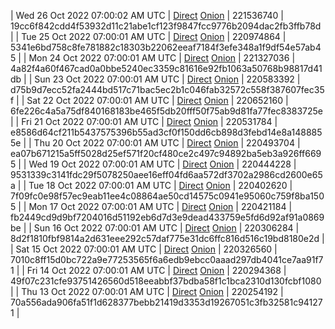 | Wed 26 Oct 2022 07:00:02 AM UTC | [Direct](https://oshi.at/cCBN) [Onion](http://5ety7tpkim5me6eszuwcje7bmy25pbtrjtue7zkqqgziljwqy3rrikqd.onion/cCBN) | 221536740 | 19cc6f842cdd4f53932d11c21abe1cf123f9847fcc9776b2094dac2fb3ffb78d | 
| Tue 25 Oct 2022 07:00:01 AM UTC | [Direct](https://oshi.at/XeaJ) [Onion](http://5ety7tpkim5me6eszuwcje7bmy25pbtrjtue7zkqqgziljwqy3rrikqd.onion/XeaJ) | 220974864 | 5341e6bd758c8fe781882c18303b22062eeaf7184f3efe348a1f9df54e57ab45 | 
| Mon 24 Oct 2022 07:00:01 AM UTC | [Direct](https://oshi.at/wPiN) [Onion](http://5ety7tpkim5me6eszuwcje7bmy25pbtrjtue7zkqqgziljwqy3rrikqd.onion/wPiN) | 221327036 | 4a82f4a60f467cad0a0bbe5240ec3359c81616e92fb1063a50768b98817d41db | 
| Sun 23 Oct 2022 07:00:01 AM UTC | [Direct](https://oshi.at/vFoE) [Onion](http://5ety7tpkim5me6eszuwcje7bmy25pbtrjtue7zkqqgziljwqy3rrikqd.onion/vFoE) | 220583392 | d75b9d7ecc52fa2444bd517c71bac5ec2b1c046fab32572c558f387607fec35f | 
| Sat 22 Oct 2022 07:00:01 AM UTC | [Direct](https://oshi.at/mznv) [Onion](http://5ety7tpkim5me6eszuwcje7bmy25pbtrjtue7zkqqgziljwqy3rrikqd.onion/mznv) | 220652160 | 6fe226c4a5a75df840168183be465f5db20fff50f75ab9d81fa77fec8383725e | 
| Fri 21 Oct 2022 07:00:01 AM UTC | [Direct](https://oshi.at/widu) [Onion](http://5ety7tpkim5me6eszuwcje7bmy25pbtrjtue7zkqqgziljwqy3rrikqd.onion/widu) | 220531784 | e8586d64cf211b5437575396b55ad3cf0f150dd6cb898d3febd14e8a1488855e | 
| Thu 20 Oct 2022 07:00:01 AM UTC | [Direct](https://oshi.at/GmYE) [Onion](http://5ety7tpkim5me6eszuwcje7bmy25pbtrjtue7zkqqgziljwqy3rrikqd.onion/GmYE) | 220493704 | ea07b671215a5ff5028d25ef571f20cf480ce2c497c94892ba5eb3a926ff6695 | 
| Wed 19 Oct 2022 07:00:01 AM UTC | [Direct](https://oshi.at/dnCf) [Onion](http://5ety7tpkim5me6eszuwcje7bmy25pbtrjtue7zkqqgziljwqy3rrikqd.onion/dnCf) | 220444228 | 9531339c3141fdc29f5078250aee16eff04fd6aa572df3702a2986cd2600e65a | 
| Tue 18 Oct 2022 07:00:01 AM UTC | [Direct](https://oshi.at/jStq) [Onion](http://5ety7tpkim5me6eszuwcje7bmy25pbtrjtue7zkqqgziljwqy3rrikqd.onion/jStq) | 220402620 | 7f09fc0e98f57ec9eab11ee4c08864ae50cd14575c0941e95060c759f8ba1505 | 
| Mon 17 Oct 2022 07:00:01 AM UTC | [Direct](https://oshi.at/PwwZ) [Onion](http://5ety7tpkim5me6eszuwcje7bmy25pbtrjtue7zkqqgziljwqy3rrikqd.onion/PwwZ) | 220421184 | fb2449cd9d9bf7204016d51192eb6d7d3e9dead433759e5fd6d92af91a0869be | 
| Sun 16 Oct 2022 07:00:01 AM UTC | [Direct](https://oshi.at/RCkX) [Onion](http://5ety7tpkim5me6eszuwcje7bmy25pbtrjtue7zkqqgziljwqy3rrikqd.onion/RCkX) | 220306284 | 8d2f1810fbf9814a2d631eee292c57daf775e31dc6ffc816d516c19bd8180e2d | 
| Sat 15 Oct 2022 07:00:01 AM UTC | [Direct](https://oshi.at/Pbcu) [Onion](http://5ety7tpkim5me6eszuwcje7bmy25pbtrjtue7zkqqgziljwqy3rrikqd.onion/Pbcu) | 220326560 | 7010c8ff15d0bc722a9e77253565f6a6edb9ebcc0aaad297db4041ce7aa91f71 | 
| Fri 14 Oct 2022 07:00:01 AM UTC | [Direct](https://oshi.at/FoHR) [Onion](http://5ety7tpkim5me6eszuwcje7bmy25pbtrjtue7zkqqgziljwqy3rrikqd.onion/FoHR) | 220294368 | 49f07c231cfe93751426560d518eeabbf37bdba58f1c1bca2310d130fcbf1080 | 
| Thu 13 Oct 2022 07:00:01 AM UTC | [Direct](https://oshi.at/UKQw) [Onion](http://5ety7tpkim5me6eszuwcje7bmy25pbtrjtue7zkqqgziljwqy3rrikqd.onion/UKQw) | 220254192 | 70a556ada906fa51f1d628377bebb21419d3353d19267051c3fb32581c941271 | 
